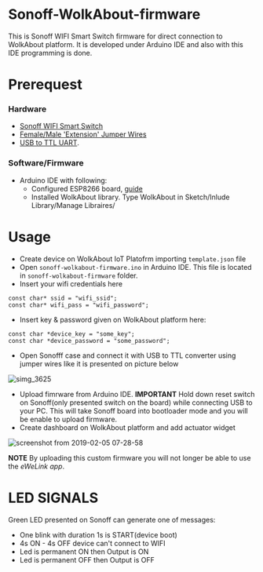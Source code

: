 # Sonoff-WolkAbout-firmware
This is Sonoff WIFI Smart Switch firmware for direct connection to WolkAbout platform. It is developed under Arduino IDE and also with this IDE programming is done.

# Prerequest

### Hardware
 * [Sonoff WIFI Smart Switch](https://www.sonoff.in/index.php?route=product/product&path=62&product_id=75)
 * [Female/Male 'Extension' Jumper Wires](https://www.adafruit.com/product/826)
 * [USB to TTL UART](https://www.aliexpress.com/item/CH340G-5V-USB-to-TTL-UART-Serial-Converter/32524218818.html).

### Software/Firmware
 * Arduino IDE with following:
    * Configured ESP8266 board, [guide](https://randomnerdtutorials.com/how-to-install-esp8266-board-arduino-ide/)
    * Installed WolkAbout library. Type WolkAbout in Sketch/Inlude Library/Manage Libraires/
 
# Usage
 * Create device on WolkAbout IoT Platofrm importing `template.json` file
 * Open `sonoff-wolkabout-firmware.ino` in Arduino IDE. This file is located in `sonoff-wolkabout-firmware` folder.
 * Insert your wifi credentials here
 ```
 const char* ssid = "wifi_ssid";
 const char* wifi_pass = "wifi_password";
 ```
 * Insert key & password given on WolkAbout platform here:
 ```
 const char *device_key = "some_key";
 const char *device_password = "some_password";
 ```
 * Open Sonofff case and connect it with USB to TTL converter using jumper wires like it is presented on picture below
 
 ![simg_3625](https://user-images.githubusercontent.com/8199494/51623138-52d79300-1f38-11e9-82d5-138c8e5cc672.jpg)
 
 * Upload fimrware from Arduino IDE. **IMPORTANT** Hold down reset switch on Sonoff(only presented switch on the board) while connecting USB to your PC. This will take Sonoff board into bootloader mode and you will be enable to upload firmware.
 * Create dashboard on WolkAbout platform and add actuator widget

![screenshot from 2019-02-05 07-28-58](https://user-images.githubusercontent.com/8199494/52256667-f00ed000-2917-11e9-8b5d-a2624d5425ea.png)
 
 
 **NOTE** By uploading this custom firmware you will not longer be able to use the *eWeLink app*.
 
 # LED SIGNALS
Green LED presented on Sonoff can generate one of messages:
 * One blink with duration 1s is START(device boot)
 * 4s ON - 4s OFF device can't connect to WIFI
 * Led is permanent ON then Output is ON 
 * Led is permanent OFF then Output is OFF
